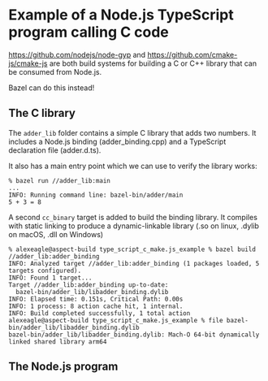 # Example of a Node.js TypeScript program calling C code

https://github.com/nodejs/node-gyp and https://github.com/cmake-js/cmake-js are both build systems for building a C or C++ library that can be consumed from Node.js.

Bazel can do this instead!

## The C library

The `adder_lib` folder contains a simple C library that adds two numbers.
It includes a Node.js binding (adder_binding.cpp) and a TypeScript declaration file (adder.d.ts).

It also has a main entry point which we can use to verify the library works:

```shell
% bazel run //adder_lib:main
...
INFO: Running command line: bazel-bin/adder/main
5 + 3 = 8
```

A second `cc_binary` target is added to build the binding library.
It compiles with static linking to produce a dynamic-linkable library (.so on linux, .dylib on macOS, .dll on Windows)

```shell
% alexeagle@aspect-build type_script_c_make.js_example % bazel build //adder_lib:adder_binding
INFO: Analyzed target //adder_lib:adder_binding (1 packages loaded, 5 targets configured).
INFO: Found 1 target...
Target //adder_lib:adder_binding up-to-date:
  bazel-bin/adder_lib/libadder_binding.dylib
INFO: Elapsed time: 0.151s, Critical Path: 0.00s
INFO: 1 process: 8 action cache hit, 1 internal.
INFO: Build completed successfully, 1 total action
alexeagle@aspect-build type_script_c_make.js_example % file bazel-bin/adder_lib/libadder_binding.dylib
bazel-bin/adder_lib/libadder_binding.dylib: Mach-O 64-bit dynamically linked shared library arm64
```

## The Node.js program
